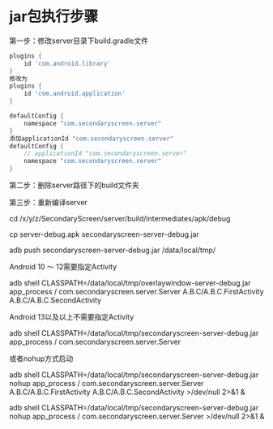# jar包执行步骤

第一步：修改server目录下build.gradle文件

```groovy
plugins {
    id 'com.android.library'
}
修改为
plugins {
    id 'com.android.application'
}
```

```groovy
defaultConfig {
    namespace "com.secondaryscreen.server"
}
添加applicationId "com.secondaryscreen.server"
defaultConfig {
    // applicationId "com.secondaryscreen.server"
    namespace "com.secondaryscreen.server"
}
```

第二步：删除server路径下的build文件夹

第三步：重新编译server

cd /x/y/z/SecondaryScreen/server/build/intermediates/apk/debug

cp server-debug.apk secondaryscreen-server-debug.jar

adb push secondaryscreen-server-debug.jar /data/local/tmp/

Android 10 ～ 12需要指定Activity

adb shell CLASSPATH=/data/local/tmp/overlaywindow-server-debug.jar app_process / com.secondaryscreen.server.Server A.B.C/A.B.C.FirstActivity A.B.C/A.B.C.SecondActivity

Android 13以及以上不需要指定Activity

adb shell CLASSPATH=/data/local/tmp/secondaryscreen-server-debug.jar app_process / com.secondaryscreen.server.Server

或者nohup方式启动

adb shell CLASSPATH=/data/local/tmp/secondaryscreen-server-debug.jar nohup app_process / com.secondaryscreen.server.Server A.B.C/A.B.C.FirstActivity A.B.C/A.B.C.SecondActivity >/dev/null 2>&1 &

adb shell CLASSPATH=/data/local/tmp/secondaryscreen-server-debug.jar nohup app_process / com.secondaryscreen.server.Server >/dev/null 2>&1 &
